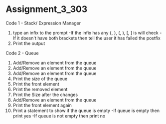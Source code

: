 # Assignment_3_303

Code 1 - Stack/ Expression Manager

1. type an infix to the prompt
   -If the infix has any {, }, (, ), [, ] is will check
     -If it doesn't have both brackets then tell the user it has failed the postfix
2. Print the output

Code 2 - Queue 

1. Add/Remove an element from the queue
2. Add/Remove an element from the queue
3. Add/Remove an element from the queue
4. Print the size of the queue
5. Print the front element 
6. Print the removed element 
7. Print the Size after the changes 
8. Add/Remove an element from the queue
9. Print the front element again
10. Print a statement to show if the queue is empty
    -If queue is empty then print yes
    -If queue is not empty then print no
    
